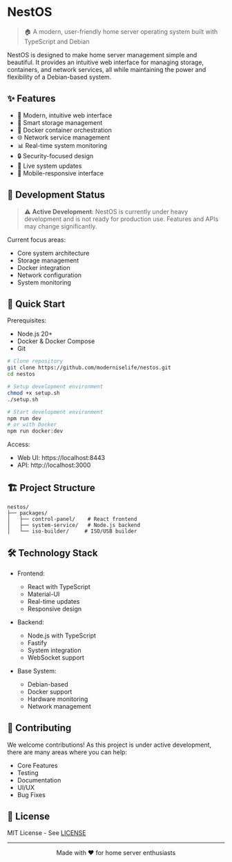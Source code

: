 # NestOS

> 🏠 A modern, user-friendly home server operating system built with TypeScript and Debian

NestOS is designed to make home server management simple and beautiful. It provides an intuitive web interface for managing storage, containers, and network services, all while maintaining the power and flexibility of a Debian-based system.

## ✨ Features

- 🎨 Modern, intuitive web interface
- 💾 Smart storage management
- 🐳 Docker container orchestration
- 🌐 Network service management
- 📊 Real-time system monitoring
- 🔒 Security-focused design
- 🔄 Live system updates
- 📱 Mobile-responsive interface

## 🚧 Development Status

> ⚠️ **Active Development**: NestOS is currently under heavy development and is not ready for production use. Features and APIs may change significantly.

Current focus areas:

- Core system architecture
- Storage management
- Docker integration
- Network configuration
- System monitoring

## 🚀 Quick Start

Prerequisites:

- Node.js 20+
- Docker & Docker Compose
- Git

```bash
# Clone repository
git clone https://github.com/moderniselife/nestos.git
cd nestos

# Setup development environment
chmod +x setup.sh
./setup.sh

# Start development environment
npm run dev
# or with Docker
npm run docker:dev
```

Access:

- Web UI: https://localhost:8443
- API: http://localhost:3000

## 🏗️ Project Structure

```
nestos/
├── packages/
│   ├── control-panel/    # React frontend
│   ├── system-service/   # Node.js backend
│   └── iso-builder/     # ISO/USB builder
```

## 🛠️ Technology Stack

- Frontend:

  - React with TypeScript
  - Material-UI
  - Real-time updates
  - Responsive design

- Backend:

  - Node.js with TypeScript
  - Fastify
  - System integration
  - WebSocket support

- Base System:

  - Debian-based
  - Docker support
  - Hardware monitoring
  - Network management

## 🤝 Contributing

We welcome contributions! As this project is under active development, there are many areas where you can help:

- Core Features
- Testing
- Documentation
- UI/UX
- Bug Fixes

## 📝 License

MIT License - See [LICENSE](LICENSE)

---

<div align="center">
Made with ❤️ for home server enthusiasts
</div>
